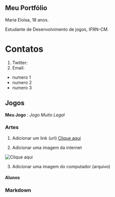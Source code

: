 ## Meu Portfólio

Maria Eloísa, 18 anos.

Estudante de Desenvolvimento de jogos, IFRN-CM.

# Contatos

1. Twitter:
2. Email:

- numero 1 
- numero 2
- numero 3

## Jogos

**Meu Jogo** : _Jogo Muito Legal_

### Artes

1. Adicionar um link (url)
[Clique aqui](https://www.google.com/search?q=husky+siberiano+filhote&rlz=1C1GCEU_pt-BRBR822BR822&tbm=isch&source=iu&ictx=1&fir=Z0XtwDeu7C5QBM%253A%252CJ1KHDoy5eVtUvM%252C_&usg=AI4_-kTicwkn5l-06j3Xk8Yjc96SgEOi8g&sa=X&ved=2ahUKEwjsi9Oj6a7fAhVKgJAKHUm6BRcQ9QEwBXoECAIQDg#imgrc=Z0XtwDeu7C5QBM:)

2. Adicionar uma imagem da internet

![Clique aqui](https://www.google.com/search?q=husky+siberiano+filhote&rlz=1C1GCEU_pt-BRBR822BR822&tbm=isch&source=iu&ictx=1&fir=Z0XtwDeu7C5QBM%253A%252CJ1KHDoy5eVtUvM%252C_&usg=AI4_-kTicwkn5l-06j3Xk8Yjc96SgEOi8g&sa=X&ved=2ahUKEwjsi9Oj6a7fAhVKgJAKHUm6BRcQ9QEwBXoECAIQDg#imgrc=Z0XtwDeu7C5QBM:)

3. Adicionar uma imagem do computador (arquivo)



#### Alunos


### Markdown


